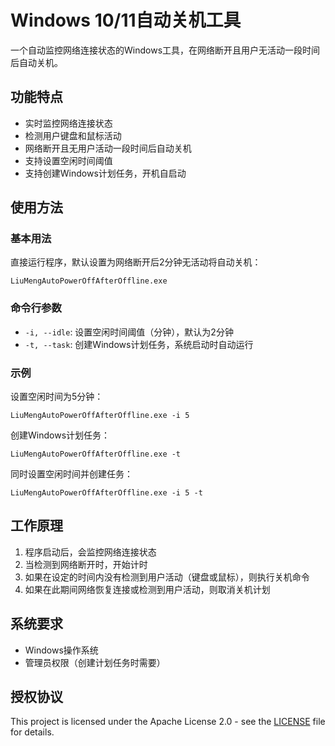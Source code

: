 # Windows 10/11自动关机工具

一个自动监控网络连接状态的Windows工具，在网络断开且用户无活动一段时间后自动关机。

## 功能特点

- 实时监控网络连接状态
- 检测用户键盘和鼠标活动
- 网络断开且无用户活动一段时间后自动关机
- 支持设置空闲时间阈值
- 支持创建Windows计划任务，开机自启动

## 使用方法

### 基本用法

直接运行程序，默认设置为网络断开后2分钟无活动将自动关机：

```
LiuMengAutoPowerOffAfterOffline.exe
```

### 命令行参数

- `-i, --idle`: 设置空闲时间阈值（分钟），默认为2分钟
- `-t, --task`: 创建Windows计划任务，系统启动时自动运行

### 示例

设置空闲时间为5分钟：

```
LiuMengAutoPowerOffAfterOffline.exe -i 5
```

创建Windows计划任务：

```
LiuMengAutoPowerOffAfterOffline.exe -t
```

同时设置空闲时间并创建任务：

```
LiuMengAutoPowerOffAfterOffline.exe -i 5 -t
```

## 工作原理

1. 程序启动后，会监控网络连接状态
2. 当检测到网络断开时，开始计时
3. 如果在设定的时间内没有检测到用户活动（键盘或鼠标），则执行关机命令
4. 如果在此期间网络恢复连接或检测到用户活动，则取消关机计划

## 系统要求

- Windows操作系统
- 管理员权限（创建计划任务时需要）

## 授权协议

This project is licensed under the Apache License 2.0 - see the [LICENSE](LICENSE) file for details.